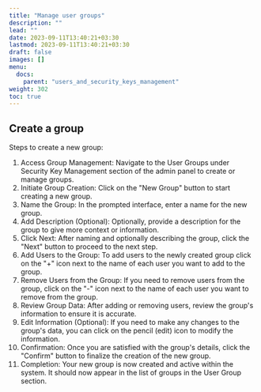 ```yaml
---
title: "Manage user groups"
description: ""
lead: ""
date: 2023-09-11T13:40:21+03:30
lastmod: 2023-09-11T13:40:21+03:30
draft: false
images: []
menu:
  docs:
    parent: "users_and_security_keys_management"
weight: 302
toc: true
---
```


## Create a group

Steps to create a new group:

1. Access Group Management: Navigate to the User Groups under Security Key Management section of the admin panel to create or manage groups.
2. Initiate Group Creation: Click on the "New Group" button to start creating a new group.
3. Name the Group: In the prompted interface, enter a name for the new group.
4. Add Description (Optional): Optionally, provide a description for the group to give more context or information.
5. Click Next: After naming and optionally describing the group, click the "Next" button to proceed to the next step.
6. Add Users to the Group: To add users to the newly created group click on the "+" icon next to the name of each user you want to add to the group.
7. Remove Users from the Group: If you need to remove users from the group, click on the "-" icon next to the name of each user you want to remove from the group.
8. Review Group Data: After adding or removing users, review the group's information to ensure it is accurate.
9. Edit Information (Optional): If you need to make any changes to the group's data, you can click on the pencil (edit) icon to modify the information.
10. Confirmation: Once you are satisfied with the group's details, click the "Confirm" button to finalize the creation of the new group.
11. Completion: Your new group is now created and active within the system. It should now appear in the list of groups in the User Group section.
